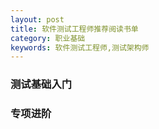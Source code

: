 ```yaml
---
layout: post
title: 软件测试工程师推荐阅读书单
category: 职业基础
keywords: 软件测试工程师,测试架构师
---
```


### 测试基础入门


### 专项进阶




